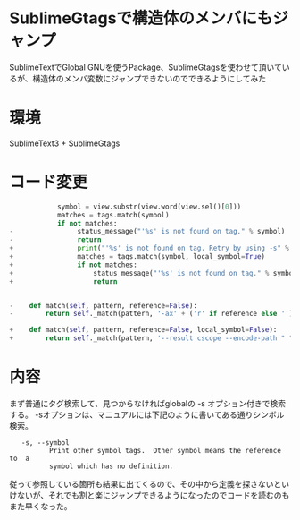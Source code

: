 <!--
title:   SublimeGtagsで構造体のメンバ変数もジャンプ可能にする
tags:    C++,SublimeText,gtags
id:      291e0de5a3838965037a
private: false
-->
# SublimeGtagsで構造体のメンバにもジャンプ
SublimeTextでGlobal GNUを使うPackage、SublimeGtagsを使わせて頂いているが、構造体のメンバ変数にジャンプできないのでできるようにしてみた

# 環境
SublimeText3 + SublimeGtags

# コード変更

```gtagsplugin.py
            symbol = view.substr(view.word(view.sel()[0]))
            matches = tags.match(symbol)
            if not matches:
-                status_message("'%s' is not found on tag." % symbol)
-                return
+                print("'%s' is not found on tag. Retry by using -s" % symbol)
+                matches = tags.match(symbol, local_symbol=True)
+                if not matches:
+                    status_message("'%s' is not found on tag." % symbol)
+                    return
```

```gtags.py

-    def match(self, pattern, reference=False):
-        return self._match(pattern, '-ax' + ('r' if reference else ''))

+    def match(self, pattern, reference=False, local_symbol=False):
+        return self._match(pattern, '--result cscope --encode-path " " -ax' + ('r' if reference else '') + ('s' if local_symbol else ''))

```

# 内容
まず普通にタグ検索して、見つからなければglobalの -s オプション付きで検索する。
-sオプションは、マニュアルには下記のように書いてある通りシンボル検索。

       -s, --symbol
              Print other symbol tags.  Other symbol means the reference to  a
              symbol which has no definition.


従って参照している箇所も結果に出てくるので、その中から定義を探さないといけないが、それでも割と楽にジャンプできるようになったのでコードを読むのもまた早くなった。